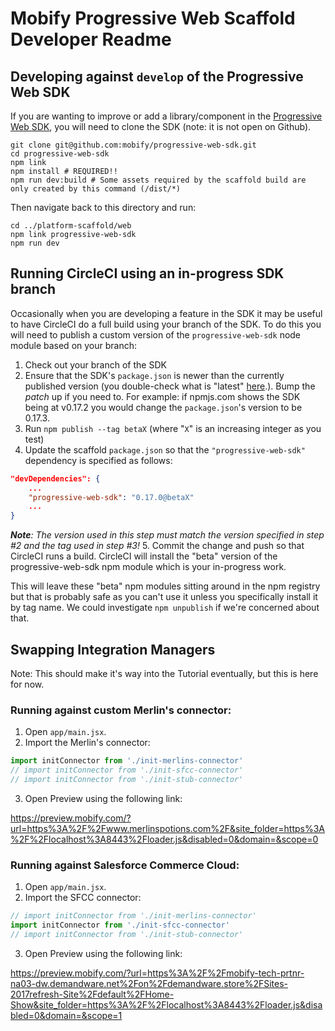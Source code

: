 # Mobify Progressive Web Scaffold Developer Readme

## Developing against `develop` of the Progressive Web SDK

If you are wanting to improve or add a library/component in the [Progressive Web SDK](https://github.com/mobify/progressive-web-sdk),
you will need to clone the SDK (note: it is not open on Github).

```
git clone git@github.com:mobify/progressive-web-sdk.git
cd progressive-web-sdk
npm link
npm install # REQUIRED!!
npm run dev:build # Some assets required by the scaffold build are only created by this command (/dist/*)
```

Then navigate back to this directory and run:
```
cd ../platform-scaffold/web
npm link progressive-web-sdk
npm run dev
```

## Running CircleCI using an in-progress SDK branch

Occasionally when you are developing a feature in the SDK it may be useful to have CircleCI do a full build using your branch of the SDK. To do this you will need to publish a custom version of the `progressive-web-sdk` node module based on your branch:

1. Check out your branch of the SDK
2. Ensure that the SDK's `package.json` is newer than the currently published version (you double-check what is "latest" [here](https://www.npmjs.com/package/progressive-web-sdk).). Bump the *patch* up if you need to.
   For example: if npmjs.com shows the SDK being at v0.17.2 you would change the `package.json`'s version to be 0.17.3.
3. Run `npm publish --tag betaX` (where "`X`" is an increasing integer as you test)
4. Update the scaffold `package.json` so that the `"progressive-web-sdk"` dependency is specified as follows:
  ```json
  "devDependencies": {
      ...
      "progressive-web-sdk": "0.17.0@betaX"
      ...
  }
  ```
  _**Note**: The version used in this step must match the version specified in step #2 and the tag used in step #3!_
5. Commit the change and push so that CircleCI runs a build. CircleCI will install the "beta" version of the progressive-web-sdk npm module which is your in-progress work.

This will leave these "beta" npm modules sitting around in the npm registry but that is probably safe as you can't use it unless you specifically install it by tag name. We could investigate `npm unpublish` if we're concerned about that. 
  
## Swapping Integration Managers

Note: This should make it's way into the Tutorial eventually, but this is here for now.

### Running against custom Merlin's connector:

1. Open `app/main.jsx`.
2. Import the Merlin's connector:

```javascript
import initConnector from './init-merlins-connector'
// import initConnector from './init-sfcc-connector'
// import initConnector from './init-stub-connector'
```

3. Open Preview using the following link:

https://preview.mobify.com/?url=https%3A%2F%2Fwww.merlinspotions.com%2F&site_folder=https%3A%2F%2Flocalhost%3A8443%2Floader.js&disabled=0&domain=&scope=0

### Running against Salesforce Commerce Cloud:

1. Open `app/main.jsx`.
2. Import the SFCC connector:

```javascript
// import initConnector from './init-merlins-connector'
import initConnector from './init-sfcc-connector'
// import initConnector from './init-stub-connector'
```

3. Open Preview using the following link:

https://preview.mobify.com/?url=https%3A%2F%2Fmobify-tech-prtnr-na03-dw.demandware.net%2Fon%2Fdemandware.store%2FSites-2017refresh-Site%2Fdefault%2FHome-Show&site_folder=https%3A%2F%2Flocalhost%3A8443%2Floader.js&disabled=0&domain=&scope=1
